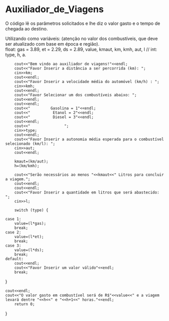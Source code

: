 # Auxiliador_de_Viagens
O código lê os parâmetros solicitados e lhe diz o valor gasto e o tempo de chegada ao destino.

Utilizando como variáveis: (atenção no valor dos combustíveis, que deve ser atualizado com base em época e região).  
    float: gas = 3.89, et = 2.29, ds = 2.89, value, kmaut, km, kmh, aut, l // int: type, h, a.

        cout<<"Bem vindo ao auxiliador de viagens!"<<endl;
        cout<<"Favor Inserir a distância a ser percorrida (km): ";
        cin>>km;
        cout<<endl;
        cout<<"Favor Inserir a velocidade média do automóvel (km/h) : ";
        cin>>kmh;
        cout<<endl;
        cout<<"Favor Selecionar um dos combustíveis abaixo: ";
        cout<<endl;
        cout<<endl;
        cout<<"         Gasolina = 1"<<endl;
        cout<<"          Etanol = 2"<<endl;
        cout<<"          Diesel = 3"<<endl;
        cout<<endl;
        cout<<"               ";
        cin>>type;
        cout<<endl;
        cout<<"Favor Inserir a autonomia média esperada para o combustível selecionado (km/l): ";
        cin>>aut;
        cout<<endl;

        kmaut=(km/aut);
        h=(km/kmh);

        cout<<"Serão necessários ao menos "<<kmaut<<" Litros para concluir a viagem.";
        cout<<endl;
        cout<<endl;
        cout<<"Favor Inserir a quantidade em litros que será abastecido: ";
        cin>>l;

        switch (type) {

    case 1:
        value=(l*gas);
        break;
    case 2:
        value=(l*et);
        break;
    case 3:
        value=(l*ds);
        break;
    default:
        cout<<endl;
        cout<<"Favor Inserir um valor válido"<<endl;
        break;
}

    cout<<endl;
    cout<<"O valor gasto em combustível será de R$"<<value<<" e a viagem levará dentre "<<h<<" e "<<h+1<<" horas."<<endl;
        return 0;
}

